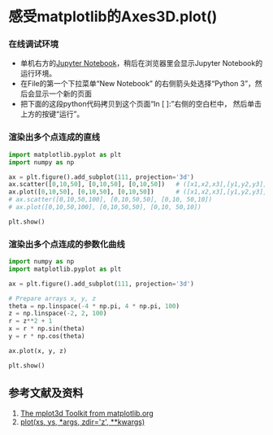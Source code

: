 # 感受matplotlib的Axes3D.plot()

### 在线调试环境

- 单机右方的[Jupyter Notebook](https://mybinder.org/v2/gh/ipython/ipython-in-depth/master?filepath=binder/Index.ipynb)，稍后在浏览器里会显示Jupyter Notebook的运行环境。
- 在File的第一个下拉菜单“New Notebook” 的右侧箭头处选择“Python 3”，然后会显示一个新的页面
- 把下面的这段python代码拷贝到这个页面“In [ ]:”右侧的空白栏中， 然后单击上方的按键“运行”。

### 渲染出多个点连成的直线

```python
import matplotlib.pyplot as plt
import numpy as np

ax = plt.figure().add_subplot(111, projection='3d')
ax.scatter([0,10,50], [0,10,50], [0,10,50])   # ([x1,x2,x3],[y1,y2,y3],[z1,z2,z3]) 
ax.plot([0,10,50], [0,10,50], [0,10,50])      # ([x1,x2,x3],[y1,y2,y3],[z1,z2,z3])
# ax.scatter([0,10,50,100], [0,10,50,50], [0,10, 50,10])
# ax.plot([0,10,50,100], [0,10,50,50], [0,10, 50,10])

plt.show()
```
### 渲染出多个点连成的参数化曲线

```python
import numpy as np
import matplotlib.pyplot as plt

ax = plt.figure().add_subplot(111, projection='3d')

# Prepare arrays x, y, z
theta = np.linspace(-4 * np.pi, 4 * np.pi, 100)
z = np.linspace(-2, 2, 100)
r = z**2 + 1
x = r * np.sin(theta)
y = r * np.cos(theta)

ax.plot(x, y, z)

plt.show()
```

## 参考文献及资料

1. [The mplot3d Toolkit from matplotlib.org](https://matplotlib.org/stable/tutorials/toolkits/mplot3d.html)
2. [plot(xs, ys, *args, zdir='z', **kwargs)](https://matplotlib.org/stable/api/_as_gen/mpl_toolkits.mplot3d.axes3d.Axes3D.html#mpl_toolkits.mplot3d.axes3d.Axes3D.plot)


